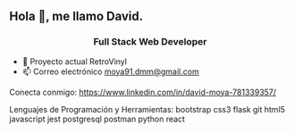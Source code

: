 ## Hola 👋, me llamo David.

<h3 align="center" class="heading-element" dir="auto">Full Stack Web Developer</h3>

- 🔭 Proyecto actual RetroVinyl
- 📫 Correo electrónico moya91.dmm@gmail.com

Conecta conmigo:
https://www.linkedin.com/in/david-moya-781339357/

Lenguajes de Programación y Herramientas:
bootstrap css3 flask git html5 javascript jest postgresql postman python react


